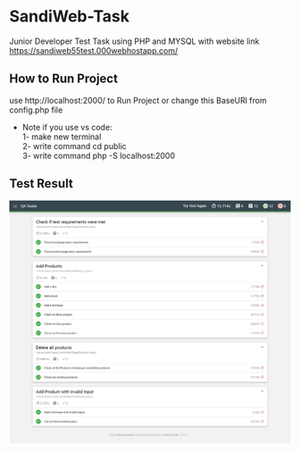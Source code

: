 # SandiWeb-Task
Junior Developer Test Task using PHP and MYSQL with website link
https://sandiweb55test.000webhostapp.com/

## How to Run Project
   use http://localhost:2000/ to Run Project or change this BaseURl from config.php file
  * Note if you use vs code:<br>
      1- make new terminal <br>
      2- write command cd public<br>
      3- write command php -S localhost:2000<br>
   
## Test Result
<img src="AutoQA Result Image/QA Tester.png" alt="Alt text" title="Optional title">

   

